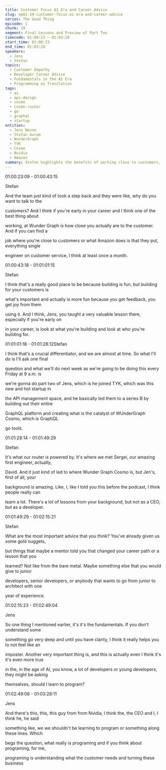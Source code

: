 ```yaml
---
title: Customer Focus AI Era and Career Advice
slug: ep01-19-customer-focus-ai-era-and-career-advice
series: The Good Thing
episode: 1
chunk: 19
segment: Final Lessons and Preview of Part Two
timecode: 01:00:23 – 01:03:28
start_time: 01:00:23
end_time: 01:03:28
speakers:
  - Jens
  - Stefan
topics:
  - Customer Empathy
  - Developer Career Advice
  - Fundamentals in the AI Era
  - Programming as Translation
tags:
  - ai
  - api-design
  - cosmo
  - cosmo-router
  - go
  - graphql
  - startup
entities:
  - Jens Neuse
  - Stefan Avram
  - WunderGraph
  - TYK
  - Cosmo
  - Nvidia
  - Amazon
summary: Stefan highlights the benefits of working close to customers, sharing how companies like Amazon require engineers to rotate through customer support. He previews part two of Jens’ story, covering his time at TYK and how it led to WunderGraph Cosmo. Jens emphasizes going deep into fundamentals to avoid impostor syndrome and reframing programming as translating business needs into software, a skill that remains vital even with AI’s rise
---
```



01:00:23:09 - 01:00:43:15

Stefan

And the team just kind of took a step back and they were like, why do you want to talk to the

customers? And I think if you're early in your career and I think one of the best thing about

working, at Wunder Graph is how close you actually are to the customer. And if you can find a

job where you're close to customers or what Amazon does is that they put, everything single

engineer on customer service, I think at least once a month.

01:00:43:18 - 01:01:01:15

Stefan

I think that's a really good place to be because building is fun, but building for your customers is

what's important and actually is more fun because you get feedback, you get joy from them

using it. And I think, Jens, you taught a very valuable lesson there, especially if you're early on

in your career, is look at what you're building and look at who you're building for.

01:01:01:18 - 01:01:28:12Stefan

I think that's a crucial differentiator, and we are almost at time. So what I'll do is I'll ask one final

question and what we'll do next week as we're going to be doing this every Friday at 9 a.m. is

we're gonna do part two of Jens, which is he joined TYK, which was this new and hot startup in

the API management space, and he basically led them to a series B by building out their entire

GraphQL platform and creating what is the catalyst of WUnderGraph Cosmo, which is GraphQL

go tools.

01:01:28:14 - 01:01:49:29

Stefan

It's what our router is powered by. It's where we met Sergei, our amazing first engineer, actually,

David. And it just kind of led to where Wunder Graph Cosmo is, but Jen's, first of all, your

background is amazing. Like, I, like I told you this before the podcast, I think people really can

learn a lot. There's a lot of lessons from your background, but not as a CEO, but as a developer.

01:01:49:29 - 01:02:15:21

Stefan

What are the most important advice that you think? You've already given us some gold nuggets,

but things that maybe a mentor told you that changed your career path or a lesson that you

learned? Not like from the bare metal. Maybe something else that you would give to junior

developers, senior developers, or anybody that wants to go from junior to architect with one

year of experience.

01:02:15:23 - 01:02:49:04

Jens

So one thing I mentioned earlier, it's it's the fundamentals. If you don't understand some

something go very deep and until you have clarity, I think it really helps you to not feel like an

imposter. Another very important thing is, and this is actually even I think it's it's even more true

in the, in the age of AI, you know, a lot of developers or young developers, they might be asking

themselves, should I learn to program?

01:02:49:06 - 01:03:28:11

Jens

And there's this, this, this guy from from Nvidia, I think the, the CEO and I, I think he, he said

something like, we we shouldn't be learning to program or something along these lines. Which

begs the question, what really is programing and if you think about programing, for me,

programing is understanding what the customer needs and turning these business

